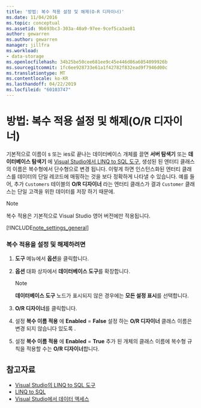 ```yaml
---
title: '방법: 복수 적용 설정 및 해제(O-R 디자이너)'
ms.date: 11/04/2016
ms.topic: conceptual
ms.assetid: 9b693bc3-303a-40a9-97ee-9cef5ca3ae81
author: gewarren
ms.author: gewarren
manager: jillfra
ms.workload:
- data-storage
ms.openlocfilehash: 34b25be50cee681ee9c45e446d86a6054099926b
ms.sourcegitcommit: 1fc6ee928733e61a1f42782f832ead9f7946d00c
ms.translationtype: MT
ms.contentlocale: ko-KR
ms.lasthandoff: 04/22/2019
ms.locfileid: "60103747"
---
```

# <a name="how-to-turn-pluralization-on-and-off-or-designer"></a>방법: 복수 적용 설정 및 해제(O/R 디자이너)
기본적으로 이름이 s 또는 ies로 끝나는 데이터베이스 개체를 끌면 **서버 탐색기** 또는 **데이터베이스 탐색기** 에 [Visual Studio에서 LINQ to SQL 도구](../data-tools/linq-to-sql-tools-in-visual-studio2.md), 생성된 된 엔터티 클래스의 이름은 복수형에서 단수형으로 변경 됩니다. 이렇게 하면 인스턴스화된 엔터티 클래스를 데이터의 단일 레코드에 매핑하는 것을 보다 정확하게 나타낼 수 있습니다. 예를 들어, 추가 `Customers` 테이블의 **O/R 디자이너** 라는 엔터티 클래스가 결과 `Customer` 클래스는 단일 고객을 위한 데이터를 저장 하기 때문에.

> [!NOTE]
>  복수 적용은 기본적으로 Visual Studio 영어 버전에만 적용됩니다.

[!INCLUDE[note_settings_general](../data-tools/includes/note_settings_general_md.md)]

### <a name="to-turn-pluralization-on-and-off"></a>복수 적용을 설정 및 해제하려면

1. **도구** 메뉴에서 **옵션**을 클릭합니다.

2. **옵션** 대화 상자에서 **데이터베이스 도구**를 확장합니다.

    > [!NOTE]
    >  **데이터베이스 도구** 노드가 표시되지 않은 경우에는 **모든 설정 표시**를 선택합니다.

3. **O/R 디자이너**를 클릭합니다.

4. 설정 **복수 이름 적용** 에 **Enabled** = **False** 설정 하는 **O/R 디자이너** 클래스 이름은 변경 되지 않습니다 있도록 .

5. 설정 **복수 이름 적용** 에 **Enabled** = **True** 추가 된 개체의 클래스 이름에 복수형 규칙을 적용할 수는 **O/R 디자이너**합니다.

## <a name="see-also"></a>참고자료

- [Visual Studio의 LINQ to SQL 도구](../data-tools/linq-to-sql-tools-in-visual-studio2.md)
- [LINQ to SQL](/dotnet/framework/data/adonet/sql/linq/index)
- [Visual Studio에서 데이터 액세스](../data-tools/accessing-data-in-visual-studio.md)
